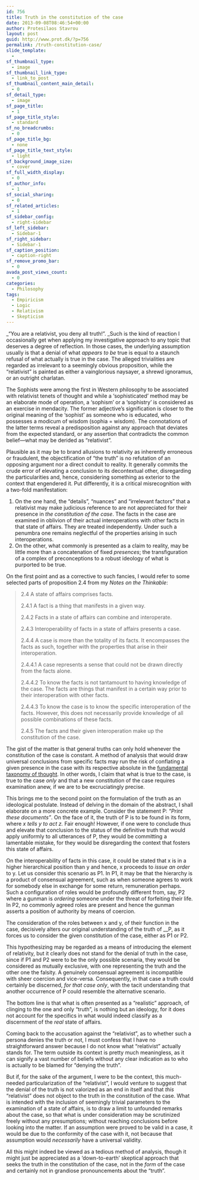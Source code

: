 ```yaml
---
id: 756
title: Truth in the constitution of the case
date: 2013-09-08T08:46:54+00:00
author: Protesilaos Stavrou
layout: post
guid: http://www.prot.dk/?p=756
permalink: /truth-constitution-case/
slide_template:
  - 
sf_thumbnail_type:
  - image
sf_thumbnail_link_type:
  - link_to_post
sf_thumbnail_content_main_detail:
  - 0
sf_detail_type:
  - image
sf_page_title:
  - 1
sf_page_title_style:
  - standard
sf_no_breadcrumbs:
  - 0
sf_page_title_bg:
  - none
sf_page_title_text_style:
  - light
sf_background_image_size:
  - cover
sf_full_width_display:
  - 0
sf_author_info:
  - 1
sf_social_sharing:
  - 0
sf_related_articles:
  - 1
sf_sidebar_config:
  - right-sidebar
sf_left_sidebar:
  - Sidebar-1
sf_right_sidebar:
  - Sidebar-1
sf_caption_position:
  - caption-right
sf_remove_promo_bar:
  - 0
avada_post_views_count:
  - 0
categories:
  - Philosophy
tags:
  - Empiricism
  - Logic
  - Relativism
  - Skepticism
---
```

_&#8220;You are a relativist, you deny all truth!&#8221;. _Such is the kind of reaction I occasionally get when applying my investigative approach to any topic that deserves a degree of reflection. In those cases, the underlying assumption usually is that a denial of what _appears to be_ true is equal to a staunch refusal of what actually is true in the case. The alleged trivialities are regarded as irrelevant to a seemingly obvious proposition, while the &#8220;relativist&#8221; is painted as either a vainglorious naysayer, a shrewd ignoramus, or an outright charlatan.

The Sophists were among the first in Western philosophy to be associated with relativist tenets of thought and while a &#8216;sophisticated&#8217; method may be an elaborate mode of operation, a &#8216;sophism&#8217; or a &#8216;sophistry&#8217; is considered as an exercise in mendacity. The former adjective&#8217;s signification is closer to the original meaning of the &#8216;sophist&#8217; as someone who is educated, who possesses a modicum of wisdom (sophia = wisdom). The connotations of the latter terms reveal a predisposition against any approach that deviates from the expected standard, or any assertion that contradicts the common belief—what may be derided as &#8220;relativist&#8221;.

Plausible as it may be to brand allusions to relativity as inherently erroneous or fraudulent, the objectification of &#8220;the truth&#8221; is no refutation of an opposing argument nor a direct conduit to reality. It generally commits the crude error of elevating a conclusion to its decontextual other, disregarding the particularities and, hence, considering something as exterior to the context that engendered it. Put differently, it is a critical misrecognition with a two-fold manifestation:

  1. On the one hand, the &#8220;details&#8221;, &#8220;nuances&#8221; and &#8220;irrelevant factors&#8221; that a relativist may make judicious reference to are not appreciated for their presence in _the constitution of the case_. The facts in the case are examined in oblivion of their actual interoperations with other facts in that state of affairs. They are treated independently. Under such a penumbra one remains neglectful of the properties arising in such interoperations.
  2. On the other, what commonly is presented as a claim to reality, may be little more than a concatenation of fixed _presences_; the transfiguration of a complex of preconceptions to a robust ideology of what is purported to be true.

On the first point and as a corrective to such fancies, I would refer to some selected parts of proposition 2.4 from my _Notes on the Thinkable_:

> 2.4 A state of affairs comprises facts.
> 
> 2.4.1 A fact is a thing that manifests in a given way.
> 
> 2.4.2 Facts in a state of affairs can combine and interoperate.
> 
> 2.4.3 Interoperability of facts in a state of affairs presents a case.
> 
> 2.4.4 A case is more than the totality of its facts. It encompasses the facts as such, together with the properties that arise in their interoperation.
> 
> 2.4.4.1 A case represents a sense that could not be drawn directly from the facts alone.
> 
> 2.4.4.2 To know the facts is not tantamount to having knowledge of the case. The facts are things that manifest in a certain way prior to their interoperation with other facts.
> 
> 2.4.4.3 To know the case is to know the specific interoperation of the facts. However, this does not necessarily provide knowledge of all possible combinations of these facts.
> 
> 2.4.5 The facts and their given interoperation make up the constitution of the case.

The gist of the matter is that general truths can only hold whenever the constitution of the case is constant. A method of analysis that would draw universal conclusions from specific facts may run the risk of conflating a given presence in the case with its respective absolute in the [fundamental taxonomy of thought](https://protesilaos.com/see-p-know-p/ "Is it possible to see that p without knowing that p?"). In other words, I claim that what is true to the case, is true to the case _only_ and that a new constitution of the case requires examination anew, if we are to be excruciatingly precise.

This brings me to the second point on the formulation of the truth as an ideological postulate. Instead of delving in the domain of the abstract, I shall elaborate on a more concrete example. Consider the statement P: _&#8220;Print these documents&#8221;_. On the face of it, the truth of P is to be found in its form, where _x tells y to act z._ Fair enough! However, if one were to conclude thus and elevate that conclusion to the status of the definitive truth that would apply uniformly to all utterances of P, they would be committing a lamentable mistake, for they would be disregarding the context that fosters this state of affairs.

On the interoperability of facts in this case, it could be stated that x is in a higher hierarchical position than y and hence, x proceeds to _issue an order_ to y. Let us consider this scenario as P1. In P1, it may be that the hierarchy is a product of consensual agreement, such as when someone agrees to work for somebody else in exchange for some return, remuneration perhaps. Such a configuration of roles would be profoundly different from, say, P2 where a gunman is _ordering_ someone under the threat of forfeiting their life. In P2, no commonly agreed roles are present and hence the gunman asserts a position of authority by means of coercion.

The consideration of the roles between x and y, of their function in the case, decisively alters our original understanding of the truth of __P, as it forces us to consider the given constitution of the case, either as P1 or P2.

This hypothesizing may be regarded as a means of introducing the element of relativity, but it clearly does not stand for the denial of truth in the case, since if P1 and P2 were to be the only possible scenaria, they would be considered as mutually exclusive, with one representing the truth and the other one the falsity. A genuinely consensual agreement is incompatible with sheer coercion and vice-versa. Consequently, in that case a truth could certainly be discerned, _for that case only_, with the tacit understanding that another occurrence of P could resemble the alternative scenario.

The bottom line is that what is often presented as a &#8220;realistic&#8221; approach, of clinging to the one and only &#8220;truth&#8221;, is nothing but an ideology, for it does not account for the specifics in what would indeed classify as a discernment of the _real_ state of affairs.

Coming back to the accusation against the &#8220;relativist&#8221;, as to whether such a persona denies the truth or not, I must confess that I have no straightforward answer because I do not know what &#8220;relativist&#8221; actually stands for. The term outside its context is pretty much meaningless, as it can signify a vast number of beliefs without any clear indication as to who is actually to be blamed for &#8220;denying the truth&#8221;.

But if, for the sake of the argument, I were to be the context, this much-needed particularization of the &#8220;relativist&#8221;, I would venture to suggest that the denial of the truth is not valorized as an end in itself and that _this_ &#8220;relativist&#8221; does not object to the truth in the constitution of the case. What is intended with the inclusion of seemingly trivial parameters to the examination of a state of affairs, is to draw a limit to unfounded remarks about the case, so that what is under consideration may be scrutinized freely without any presumptions; without reaching conclusions before looking into the matter. If an assumption were proved to be valid in a case, it would be due to the conformity of the case with it, not because that assumption would _necessarily_ have a universal validity.

All this might indeed be viewed as a tedious method of analysis, though it might just be appreciated as a &#8216;down-to-earth&#8217; skeptical approach that seeks the truth in the constitution of the case, not in the _form_ of the case and certainly not in grandiose pronouncements about the &#8220;truth&#8221;.